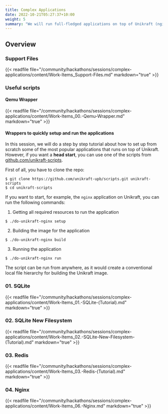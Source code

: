 ```yaml
---
title: Complex Applications
date: 2022-10-21T05:27:37+10:00
weight: 5
summary: "We will run full-fledged applications on top of Unikraft (nginx, redis, sqlite). Expected time: 75min."
---
```


## Overview

### Support Files

{{< readfile file="/community/hackathons/sessions/complex-applications/content/Work-Items_Support-Files.md" markdown="true" >}}

### Useful scripts

#### Qemu Wrapper

{{< readfile file="/community/hackathons/sessions/complex-applications/content/Work-Items_00.-Qemu-Wrapper.md" markdown="true" >}}

#### Wrappers to quickly setup and run the applications

In this session, we will do a step by step tutorial about how to set up from scratch some of the most popular applications that runs on top of Unikraft.
However, if you  want a **head start**, you can use one of the scripts from [github.com/unikraft-scripts](https://github.com/unikraft-upb/scripts).

First of all, you have to clone the repo:

```
$ git clone https://github.com/unikraft-upb/scripts.git unikraft-scripts
$ cd unikraft-scripts
```

If you want to start, for example,  the `nginx` application on Unikraft, you can run the following commands:

1. Getting all required resources to run the application

```
$ ./do-unikraft-nginx setup
```

2. Building the image for the application

```
$ ./do-unikraft-nginx build
```

3. Running the application

```
$ ./do-unikraft-nginx run
```

The script can be run from anywhere, as it would create a conventional local file hierarchy for building the Unikraft image.

### 01. SQLite

{{< readfile file="/community/hackathons/sessions/complex-applications/content/Work-Items_01.-SQLite-(Tutorial).md" markdown="true" >}}

### 02. SQLite New Filesystem

{{< readfile file="/community/hackathons/sessions/complex-applications/content/Work-Items_02.-SQLite-New-Filesystem-(Tutorial).md" markdown="true" >}}

### 03. Redis

{{< readfile file="/community/hackathons/sessions/complex-applications/content/Work-Items_03.-Redis-(Tutorial).md" markdown="true" >}}

### 04. Nginx

{{< readfile file="/community/hackathons/sessions/complex-applications/content/Work-Items_06.-Nginx.md" markdown="true" >}}

